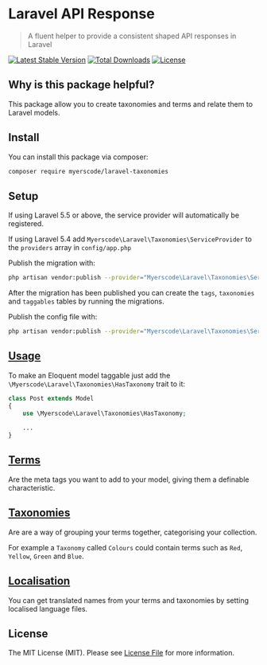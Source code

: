 # Laravel API Response
> A fluent helper to provide a consistent shaped API responses in Laravel

[![Latest Stable Version](https://poser.pugx.org/myerscode/laravel-taxonomies/v/stable)](https://packagist.org/packages/myerscode/laravel-taxonomies)
[![Total Downloads](https://poser.pugx.org/myerscode/laravel-taxonomies/downloads)](https://packagist.org/packages/myerscode/laravel-taxonomies)
[![License](https://poser.pugx.org/myerscode/laravel-taxonomies/license)](https://packagist.org/packages/myerscode/laravel-taxonomies)

## Why is this package helpful?

This package allow you to create taxonomies and terms and relate them to Laravel models.

## Install

You can install this package via composer:

``` bash
composer require myerscode/laravel-taxonomies
```

## Setup

If using Laravel 5.5 or above, the service provider will automatically be registered.

If using Laravel 5.4 add `Myerscode\Laravel\Taxonomies\ServiceProvider` to the `providers` array in `config/app.php`

Publish the migration with:
```bash
php artisan vendor:publish --provider="Myerscode\Laravel\Taxonomies\ServiceProvider" --tag="migrations"
```

After the migration has been published you can create the `tags`, `taxonomies` and `taggables` tables by running the migrations.

Publish the config file with:
```bash
php artisan vendor:publish --provider="Myerscode\Laravel\Taxonomies\ServiceProvider" --tag="config"
```

## [Usage](docs/model.md)

To make an Eloquent model taggable just add the `\Myerscode\Laravel\Taxonomies\HasTaxonomy` trait to it:
```php
class Post extends Model
{
    use \Myerscode\Laravel\Taxonomies\HasTaxonomy;
    
    ...
}
```


## [Terms](docs/terms.md)

Are the meta tags you want to add to your model, giving them a definable characteristic.


## [Taxonomies](docs/taxonomies.md)

Are are a way of grouping your terms together, categorising your collection.

For example a `Taxonomy` called `Colours` could contain terms such as `Red`, `Yellow`, `Green` and `Blue`. 


## [Localisation](docs/localisation.md)

You can get translated names from your terms and taxonomies by setting localised language files.


## License
The MIT License (MIT). Please see [License File](LICENSE.md) for more information.
